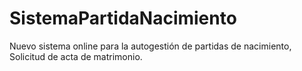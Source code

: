 # SistemaPartidaNacimiento
 Nuevo sistema online para la autogestión de partidas de nacimiento, Solicitud de acta de matrimonio. 
